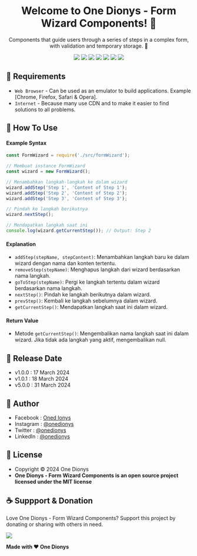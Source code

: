 <h1 align="center">Welcome to One Dionys - Form Wizard Components! 👋 </h1>

<p align="center">Components that guide users through a series of steps in a complex form, with validation and temporary storage. 💖 </p>

<p align="center">
<img src="https://img.shields.io/github/contributors/onedionys/onedionys-form-wizard-components?style=flat-square">
<img src="https://img.shields.io/github/issues/onedionys/onedionys-form-wizard-components?style=flat-square">
<img src="https://img.shields.io/github/stars/onedionys/onedionys-form-wizard-components?style=flat-square"> 
<img src="https://img.shields.io/github/forks/onedionys/onedionys-form-wizard-components?style=flat-square">
<img src="https://img.shields.io/github/last-commit/onedionys/onedionys-form-wizard-components.svg?style=flat-square">
<img src="https://img.shields.io/github/languages/code-size/onedionys/onedionys-form-wizard-components?style=flat-square">
<img src="https://img.shields.io/github/license/onedionys/onedionys-form-wizard-components?style=flat-square">
</p>

## 💾 Requirements

* `Web Browser` - Can be used as an emulator to build applications. Example [Chrome, Firefox, Safari & Opera].
* `Internet` - Because many use CDN and to make it easier to find solutions to all problems.

## 🎯 How To Use

#### Example Syntax

```javascript
const FormWizard = require('./src/formWizard');

// Membuat instance FormWizard
const wizard = new FormWizard();

// Menambahkan langkah-langkah ke dalam wizard
wizard.addStep('Step 1', 'Content of Step 1');
wizard.addStep('Step 2', 'Content of Step 2');
wizard.addStep('Step 3', 'Content of Step 3');

// Pindah ke langkah berikutnya
wizard.nextStep();

// Mendapatkan langkah saat ini
console.log(wizard.getCurrentStep()); // Output: Step 2
```

#### Explanation

* `addStep(stepName, stepContent)`: Menambahkan langkah baru ke dalam wizard dengan nama dan konten tertentu.
* `removeStep(stepName)`: Menghapus langkah dari wizard berdasarkan nama langkah.
* `goToStep(stepName)`: Pergi ke langkah tertentu dalam wizard berdasarkan nama langkah.
* `nextStep()`: Pindah ke langkah berikutnya dalam wizard.
* `prevStep()`: Kembali ke langkah sebelumnya dalam wizard.
* `getCurrentStep()`: Mendapatkan langkah saat ini dalam wizard.

#### Return Value

* Metode `getCurrentStep()`: Mengembalikan nama langkah saat ini dalam wizard. Jika tidak ada langkah yang aktif, mengembalikan null.

## 📆 Release Date

* v1.0.0 : 17 March 2024
* v1.0.1 : 18 March 2024
* v5.0.0 : 31 March 2024

## 🧑 Author

* Facebook : <a href="https://www.facebook.com/theonedionys"> Oned Ionys</a>
* Instagram : <a href="https://www.instagram.com/onedionys/"> @onedionys</a>
* Twitter : <a href="https://twitter.com/onedionys"> @onedionys</a>
* LinkedIn :  <a href="https://www.linkedin.com/in/onedionys/"> @onedionys</a>

## 📝 License

* Copyright © 2024 One Dionys
* **One Dionys - Form Wizard Components is an open source project licensed under the MIT license**

## ☕️ Suppport & Donation

Love One Dionys - Form Wizard Components? Support this project by donating or sharing with others in need.

<a href="https://www.buymeacoffee.com/onedionys"><img src="https://img.shields.io/badge/Buy_Me_A_Coffee-FFDD00?style=for-the-badge&logo=buy-me-a-coffee&logoColor=black"/> </a>

**Made with ❤️ One Dionys**
